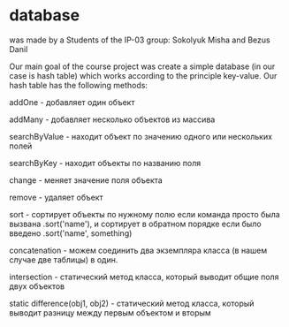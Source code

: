 # database
was made by a Students of the IP-03 group: Sokolyuk Misha and Bezus Danil

Our main goal of the course project was create a simple database (in our case is hash table) which works according to the principle key-value.
Our hash table has the following methods:

addOne - добавляет один объект

addMany - добавляет несколько объектов из массива

searchByValue - находит объект по значению одного или нескольких полей

searchByKey - находит объекты по названию поля

change -  меняет значение поля объекта

remove - удаляет объект

sort - сортирует объекты по нужному полю если команда просто была вызвана .sort('name'), и сортирует в обратном порядке если было введено .sort('name', something)

concatenation - можем соединить два экземпляра класса (в нашем случае две таблицы) в один.

intersection - статический метод класса, который выводит общие поля двух объектов 

static difference(obj1, obj2) - статический метод класса, который выводит разницу между первым объектом и вторым 

